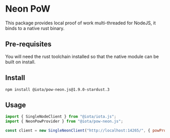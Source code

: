 # Neon PoW

This package provides local proof of work multi-threaded for NodeJS, it binds to a native rust binary.

## Pre-requisites

You will need the rust toolchain installed so that the native module can be built on install.

## Install

```shell
npm install @iota/pow-neon.js@1.9.0-stardust.3
```

## Usage

```js
import { SingleNodeClient } from "@iota/iota.js";
import { NeonPowProvider } from "@iota/pow-neon.js";

const client = new SingleNeonClient("http://localhost:14265/", { powProvider: new NeonPowProvider() });
```
